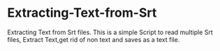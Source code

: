 # Extracting-Text-from-Srt
Extracting Text from Srt files.
This is a simple Script to read multiple Srt files, Extract Text,get rid of non text and saves as a text file.
